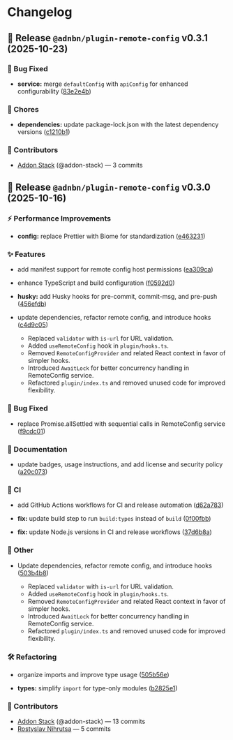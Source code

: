 # Changelog

## 🚀 Release `@adnbn/plugin-remote-config` v0.3.1 (2025-10-23)


### 🐛 Bug Fixed

* **service:** merge `defaultConfig` with `apiConfig` for enhanced configurability ([83e2e4b](https://github.com/addon-stack/plugin-remote-config/commit/83e2e4b4e29c06b64faa7bdf7eec78f21711070d))




### 🧹 Chores

* **dependencies:** update package-lock.json with the latest dependency versions ([c1210b1](https://github.com/addon-stack/plugin-remote-config/commit/c1210b177a977f00b7e40efd7fd268f90c9ef34d))





### 🙌 Contributors

- [Addon Stack](https://github.com/addon-stack) (@addon-stack) — 3 commits

## 🚀 Release `@adnbn/plugin-remote-config` v0.3.0 (2025-10-16)


### ⚡️ Performance Improvements

* **config:** replace Prettier with Biome for standardization ([e463231](https://github.com/addon-stack/plugin-remote-config/commit/e463231a50633dc2d7445931f25b780753a7af94))




### ✨ Features

* add manifest support for remote config host permissions ([ea309ca](https://github.com/addon-stack/plugin-remote-config/commit/ea309cab29fbe3c03ceaa3a7b501d267a1a9860b))


* enhance TypeScript and build configuration ([f0592d0](https://github.com/addon-stack/plugin-remote-config/commit/f0592d0d489de1d8d5ee794327fc9b3585b9939d))


* **husky:** add Husky hooks for pre-commit, commit-msg, and pre-push ([456efdb](https://github.com/addon-stack/plugin-remote-config/commit/456efdb7345d30f33d44ecca5043fbb5d9fa8716))


* update dependencies, refactor remote config, and introduce hooks ([c4d9c05](https://github.com/addon-stack/plugin-remote-config/commit/c4d9c05dd9ca6ef7372ef1222430db3909c23dbb))

  - Replaced `validator` with `is-url` for URL validation.
  - Added `useRemoteConfig` hook in `plugin/hooks.ts`.
  - Removed `RemoteConfigProvider` and related React context in favor of simpler hooks.
  - Introduced `AwaitLock` for better concurrency handling in RemoteConfig service.
  - Refactored `plugin/index.ts` and removed unused code for improved flexibility.



### 🐛 Bug Fixed

* replace Promise.allSettled with sequential calls in RemoteConfig service ([f9cdc01](https://github.com/addon-stack/plugin-remote-config/commit/f9cdc010a4f6ae718b328a73c4082662ddcf2841))




### 📝 Documentation

* update badges, usage instructions, and add license and security policy ([a20c073](https://github.com/addon-stack/plugin-remote-config/commit/a20c07343b75591c9f23be2be2c410d3fdc76fed))




### 🤖 CI

* add GitHub Actions workflows for CI and release automation ([d62a783](https://github.com/addon-stack/plugin-remote-config/commit/d62a7834fcd1f62c539842de31a63e34d22f32db))


* **fix:** update build step to run `build:types` instead of `build` ([0f00fbb](https://github.com/addon-stack/plugin-remote-config/commit/0f00fbbd68a1529b7632960305968a896b566c9b))


* **fix:** update Node.js versions in CI and release workflows ([37d6b8a](https://github.com/addon-stack/plugin-remote-config/commit/37d6b8a60517056057902f4794560754845b113c))




### 🧩 Other

* Update dependencies, refactor remote config, and introduce hooks ([503b4b8](https://github.com/addon-stack/plugin-remote-config/commit/503b4b8457421178af0d5b6416f4d126e07ef6f8))

  - Replaced `validator` with `is-url` for URL validation.
  - Added `useRemoteConfig` hook in `plugin/hooks.ts`.
  - Removed `RemoteConfigProvider` and related React context in favor of simpler hooks.
  - Introduced `AwaitLock` for better concurrency handling in RemoteConfig service.
  - Refactored `plugin/index.ts` and removed unused code for improved flexibility.



### 🛠️ Refactoring

* organize imports and improve type usage ([505b56e](https://github.com/addon-stack/plugin-remote-config/commit/505b56ea8bf00e76ab6606a9920711c48672a9cd))


* **types:** simplify `import` for type-only modules ([b2825e1](https://github.com/addon-stack/plugin-remote-config/commit/b2825e111c26e42c82fed1bafcf8adf3e5637455))





### 🙌 Contributors

- [Addon Stack](https://github.com/addon-stack) (@addon-stack) — 13 commits
- [Rostyslav Nihrutsa](rostyslav.nihrutsa@gmail.com) — 5 commits
